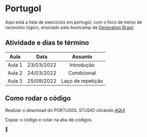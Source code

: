 # Portugol 

Aqui está a lista de exercicios em portugol, com o foco de treino de raciocinio lógico, ensinado pelo bootcamp da [Generation Brasil](https://brazil.generation.org)

## Atividade e dias te término

Aula  | Data | Assunto
:---------: | :------: | :---------:
Aula 1 | 23/03/2022 | Introdução
Aula 2 | 24/03/2022 | Condicional
Aula 3 | 25/09/2022 | Laço de repetição

## Como rodar o código

Realizar o download do PORTUGOL STUDIO clicando [AQUI](http://lite.acad.univali.br/portugol/)

Copiar o código e colar na aba de códigos.

:blue_heart:

